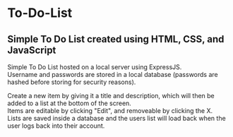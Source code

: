 # To-Do-List

## Simple To Do List created using HTML, CSS, and JavaScript

Simple To Do List hosted on a local server using ExpressJS.  
Username and passwords are stored in a local database (passwords are hashed before storing for security reasons).  

Create a new item by giving it a title and description, which will then be added to a list at the bottom of the screen.  
Items are editable by clicking "Edit", and removeable by clicking the X.  
Lists are saved inside a database and the users list will load back when the user logs back into their account.  
